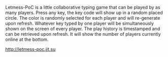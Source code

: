 Letmess-PoC is a little collaborative typing game that can be played by as many players. Press any key, the key code will show up in a random placed circle. The color is randomly selected for each player and will re-generate upon refresh. Whatever key typed by one player will be simultaneously shown on the screen of every player. The play history is timestamped and can be retrieved upon refresh. It will show the number of players currently online at the bottom.

http://letmess-poc.jit.su

